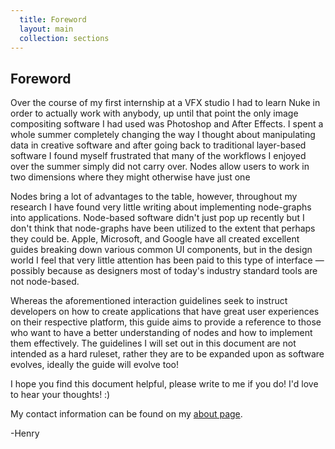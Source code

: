 ```yaml
---
  title: Foreword
  layout: main
  collection: sections
---
```


## Foreword

Over the course of my first internship at a VFX studio I had to learn Nuke in order to actually work with anybody, up until that point the only image compositing software I had used was Photoshop and After Effects.  I spent a whole summer completely changing the way I thought about manipulating data in creative software and after going back to traditional layer-based software I found myself frustrated that many of the workflows I enjoyed over the summer simply did not carry over.  Nodes allow users to work in two dimensions where they might otherwise have just one

Nodes bring a lot of advantages to the table, however, throughout my research I have found very little writing about implementing node-graphs into applications.  Node-based software didn't just pop up recently but I don't think that node-graphs have been utilized to the extent that perhaps they could be.  Apple, Microsoft, and Google have all created excellent guides breaking down various common UI components, but in the design world I feel that very little attention has been paid to this type of interface — possibly because as designers most of today's industry standard tools are not node-based.

Whereas the aforementioned interaction guidelines seek to instruct developers on how to create applications that have great user experiences on their respective platform, this guide aims to provide a reference to those who want to have a better understanding of nodes and how to implement them effectively.  The guidelines I will set out in this document are not intended as a hard ruleset, rather they are to be expanded upon as software evolves, ideally the guide will evolve too!

I hope you find this document helpful, please write to me if you do!  I'd love to hear your thoughts! :)

My contact information can be found on my [about page](https://wilkinson.graphics/about).

-Henry